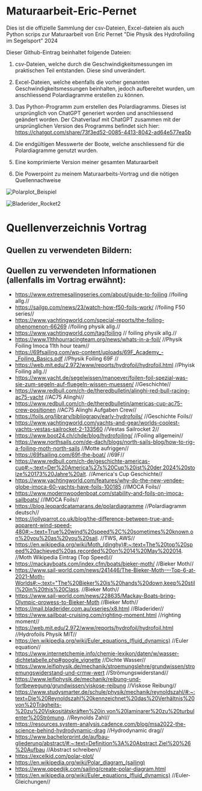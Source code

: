 # Maturaarbeit-Eric-Pernet
Dies ist die offizielle Sammlung der csv-Dateien, Excel-dateien als auch Python scrips zur Maturaarbeit von Eric Pernet "Die Physik des Hydrofoiling im Segelsport" 2024

Dieser Github-Eintrag beinhaltet folgende Dateien:

1. csv-Dateien, welche durch die Geschwindigkeitsmessungen im praktischen Teil entstanden. Diese sind unverändert.

2. Excel-Dateien, welche ebenfalls die vorher genannten Geschwindigkeitsmessungen beinhalten, jedoch aufbereitet wurden, um anschliessend Polardiagramme erstellen zu können.

3. Das Python-Programm zum erstellen des Polardiagramms. Dieses ist ursprünglich von ChatGPT generiert worden und anschliessend geändert worden. Der Chatverlauf mit ChatGPT zusammen mit der ursprünglichen Version des Programms befindet sich hier: https://chatgpt.com/share/73f3ed52-0085-4413-8042-ad64e577ea5b

4. Die endgültigen Messwerte der Boote, welche anschliessend für die Polardiagramme genutzt wurden.

5. Eine komprimierte Version meiner gesamten Maturaarbeit

6. Die Powerpoint zu meinem Maturaarbeits-Vortrag und die nötigen Quellennachweise

![Polarplot_Beispiel](https://github.com/user-attachments/assets/14286a1e-c8cb-4bb8-9ec3-7ba95f02e206)

![Bladerider_Rocket2](https://github.com/user-attachments/assets/573b19f4-3609-4181-9619-920105914511)


# Quellenverzeichnis Vortrag

## Quellen zu verwendeten Bildern:




## Quellen zu verwendeten Informationen (allenfalls im Vortrag erwähnt):

 * https://www.extremesailingseries.com/about/guide-to-foiling //foiling allg.//
  * https://sailgp.com/news/23/watch-how-f50-foils-work/ //foiling F50 series//
  * https://www.yachtingworld.com/special-reports/the-foiling-phenomenon-66269 //foiling physik allg.//
  * https://www.yachtingworld.com/tag/foiling // foiling physik allg.//
  * https://www.11thhourracingteam.org/news/whats-in-a-foil/ //Physik Foiling Imoca 11th hour team//
  * https://69fsailing.com/wp-content/uploads/69F_Academy_-_Foiling_Basics.pdf //Physik Foiling 69F //
  * https://web.mit.edu/2.972/www/reports/hydrofoil/hydrofoil.html //Phyisk Foiling allg.//
  * https://www.yacht.de/segelwissen/manoever/foilen-foil-spezial-was-sie-zum-segeln-auf-fluegeln-wissen-muessen/ //Geschichte//
  * https://www.redbull.com/ch-de/theredbulletin/alinghi-red-bull-racing-ac75-yacht //AC75 Alinghi//
  * https://www.redbull.com/ch-de/theredbulletin/americas-cup-ac75-crew-positionen //AC75 Alinghi Aufgaben Crew//
  * https://foils.org/library/bibliograpy/early-hydrofoils/ //Geschichte Foils//
  * https://www.yachtingworld.com/yachts-and-gear/worlds-coolest-yachts-vestas-sailrocket-2-133560 //Vestas Sailrocket 2//
  * https://www.boot24.ch/chde/blog/hydrofoiling/ //Foiling allgemein//
  * https://www.northsails.com/de-dach/blogs/north-sails-blog/how-to-rig-a-foiling-moth-north-sails //Motte aufriggen//
  * https://69fsailing.com/69f-the-boat/ //69F//
  * https://www.redbull.com/ch-de/geschichte-americas-cup#:~:text=Der%20America%27s%20Cup%20ist%20der,2024%20stolze%20173%20Jahre%20alt. //America's Cup Geschichte//
  * https://www.yachtingworld.com/features/why-do-the-new-vendee-globe-imoca-60-yachts-have-foils-100185 //IMOCA Foils//
  * https://www.modernwoodenboat.com/stability-and-foils-on-imoca-sailboats/ //IMOCA Foils//
  * https://blog.leopardcatamarans.de/polardiagramme //Polardiagramm deutsch//
  * https://jollyparrot.co.uk/blog/the-difference-between-true-and-apparent-wind-speed-480#:~:text=True%20wind%20speed%2C%20sometimes%20known,on%20you%20as%20you%20sail. //TWS, AWS//
  * https://en.wikipedia.org/wiki/Moth_(dinghy)#:~:text=The%20top%20speed%20achieved%20as,recorded%20on%2014%20May%202014. //Moth Wikipedia Eintrag (Top Speed)//
  * https://mackayboats.com/index.cfm/boats/bieker-moth/ //Bieker Moth//
  * https://www.sail-world.com/news/241446/The-Bieker-Moth-–-Top-6-at-2021-Moth-Worlds#:~:text="The%20Bieker%20is%20hands%20down,keep%20still%20in%20this%20Class. //Bieker Moth//
  * https://www.sail-world.com/news/228635/Mackay-Boats-bring-Olympic-prowess-to-Bieker-Moth //Bieker Moth//
  * https://mail.bladerider.com.au/xseries/x8.html //Bladerider//
  * https://www.sailboat-cruising.com/righting-moment.html //righting moment//
  * https://web.mit.edu/2.972/www/reports/hydrofoil/hydrofoil.html //Hydrofoils Physik MIT//
  * https://en.wikipedia.org/wiki/Euler_equations_(fluid_dynamics) //Euler equation//
  * https://www.internetchemie.info/chemie-lexikon/daten/w/wasser-dichtetabelle.php#google_vignette //Dichte Wasser//
  * https://www.leifiphysik.de/mechanik/stroemungslehre/grundwissen/stroemungswiderstand-und-crmw-wert //Strömungswiderstand//
  * https://www.leifiphysik.de/mechanik/reibung-und-fortbewegung/grundwissen/viskose-reibung //Viskose Reibung//
  * https://www.studysmarter.de/schule/physik/mechanik/reynoldszahl/#:~:text=Die%20Reynoldszahl%20kennzeichnet%20das%20Verhältnis%20von%20Trägheits-%20zu%20Viskositätskräften%20in,von%20laminarer%20zu%20turbulenter%20Strömung. //Reynolds Zahl//
  * https://resources.system-analysis.cadence.com/blog/msa2022-the-science-behind-hydrodynamic-drag //Hydrodynamic drag//
  * https://www.bachelorprint.de/aufbau-gliederung/abstract/#:~:text=Definition%3A%20Abstract,Ziel%20%26%20Aufbau //Abstract schreiben//
  * https://excelkid.com/polar-plot/
  * https://en.wikipedia.org/wiki/Polar_diagram_(sailing)
  * https://www.oppedijk.com/sailing/create-polar-diagram.html
  * https://en.wikipedia.org/wiki/Euler_equations_(fluid_dynamics) //Euler-Gleichungen//

